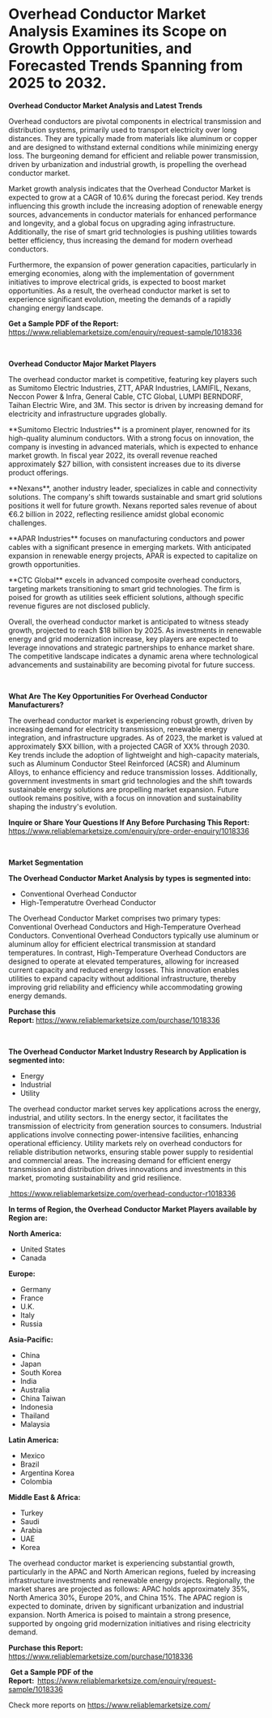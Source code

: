 <p><h1>Overhead Conductor Market Analysis Examines its Scope on Growth Opportunities, and Forecasted Trends Spanning from 2025 to 2032.</h1></p><p><strong>Overhead Conductor Market Analysis and Latest Trends</strong></p>
<p><p>Overhead conductors are pivotal components in electrical transmission and distribution systems, primarily used to transport electricity over long distances. They are typically made from materials like aluminum or copper and are designed to withstand external conditions while minimizing energy loss. The burgeoning demand for efficient and reliable power transmission, driven by urbanization and industrial growth, is propelling the overhead conductor market. </p><p>Market growth analysis indicates that the Overhead Conductor Market is expected to grow at a CAGR of 10.6% during the forecast period. Key trends influencing this growth include the increasing adoption of renewable energy sources, advancements in conductor materials for enhanced performance and longevity, and a global focus on upgrading aging infrastructure. Additionally, the rise of smart grid technologies is pushing utilities towards better efficiency, thus increasing the demand for modern overhead conductors. </p><p>Furthermore, the expansion of power generation capacities, particularly in emerging economies, along with the implementation of government initiatives to improve electrical grids, is expected to boost market opportunities. As a result, the overhead conductor market is set to experience significant evolution, meeting the demands of a rapidly changing energy landscape.</p></p>
<p><strong>Get a Sample PDF of the Report:&nbsp;</strong> <a href="https://www.reliablemarketsize.com/enquiry/request-sample/1018336?utm_campaign=3217&utm_medium=2&utm_source=Github&utm_content=ia&utm_term=21032025&utm_id=overhead-conductor">https://www.reliablemarketsize.com/enquiry/request-sample/1018336</a></p>
<p>&nbsp;</p>
<p><strong>Overhead Conductor Major Market Players</strong></p>
<p><p>The overhead conductor market is competitive, featuring key players such as Sumitomo Electric Industries, ZTT, APAR Industries, LAMIFIL, Nexans, Neccon Power & Infra, General Cable, CTC Global, LUMPI BERNDORF, Taihan Electric Wire, and 3M. This sector is driven by increasing demand for electricity and infrastructure upgrades globally.</p><p>**Sumitomo Electric Industries** is a prominent player, renowned for its high-quality aluminum conductors. With a strong focus on innovation, the company is investing in advanced materials, which is expected to enhance market growth. In fiscal year 2022, its overall revenue reached approximately $27 billion, with consistent increases due to its diverse product offerings.</p><p>**Nexans**, another industry leader, specializes in cable and connectivity solutions. The company's shift towards sustainable and smart grid solutions positions it well for future growth. Nexans reported sales revenue of about €6.2 billion in 2022, reflecting resilience amidst global economic challenges.</p><p>**APAR Industries** focuses on manufacturing conductors and power cables with a significant presence in emerging markets. With anticipated expansion in renewable energy projects, APAR is expected to capitalize on growth opportunities. </p><p>**CTC Global** excels in advanced composite overhead conductors, targeting markets transitioning to smart grid technologies. The firm is poised for growth as utilities seek efficient solutions, although specific revenue figures are not disclosed publicly.</p><p>Overall, the overhead conductor market is anticipated to witness steady growth, projected to reach $18 billion by 2025. As investments in renewable energy and grid modernization increase, key players are expected to leverage innovations and strategic partnerships to enhance market share. The competitive landscape indicates a dynamic arena where technological advancements and sustainability are becoming pivotal for future success.</p></p>
<p>&nbsp;</p>
<p><strong>What Are The Key Opportunities For Overhead Conductor Manufacturers?</strong></p>
<p><p>The overhead conductor market is experiencing robust growth, driven by increasing demand for electricity transmission, renewable energy integration, and infrastructure upgrades. As of 2023, the market is valued at approximately $XX billion, with a projected CAGR of XX% through 2030. Key trends include the adoption of lightweight and high-capacity materials, such as Aluminum Conductor Steel Reinforced (ACSR) and Aluminum Alloys, to enhance efficiency and reduce transmission losses. Additionally, government investments in smart grid technologies and the shift towards sustainable energy solutions are propelling market expansion. Future outlook remains positive, with a focus on innovation and sustainability shaping the industry's evolution.</p></p>
<p><strong>Inquire or Share Your Questions If Any Before Purchasing This Report:</strong> <a href="https://www.reliablemarketsize.com/enquiry/pre-order-enquiry/1018336?utm_campaign=3217&utm_medium=2&utm_source=Github&utm_content=ia&utm_term=21032025&utm_id=overhead-conductor">https://www.reliablemarketsize.com/enquiry/pre-order-enquiry/1018336</a></p>
<p>&nbsp;</p>
<p><strong>Market Segmentation</strong></p>
<p><strong>The Overhead Conductor Market Analysis by types is segmented into:</strong></p>
<p><ul><li>Conventional Overhead Conductor</li><li>High-Temperatutre Overhead Conductor</li></ul></p>
<p><p>The Overhead Conductor Market comprises two primary types: Conventional Overhead Conductors and High-Temperature Overhead Conductors. Conventional Overhead Conductors typically use aluminum or aluminum alloy for efficient electrical transmission at standard temperatures. In contrast, High-Temperature Overhead Conductors are designed to operate at elevated temperatures, allowing for increased current capacity and reduced energy losses. This innovation enables utilities to expand capacity without additional infrastructure, thereby improving grid reliability and efficiency while accommodating growing energy demands.</p></p>
<p><strong>Purchase this Report:&nbsp;</strong><a href="https://www.reliablemarketsize.com/purchase/1018336?utm_campaign=3217&utm_medium=2&utm_source=Github&utm_content=ia&utm_term=21032025&utm_id=overhead-conductor">https://www.reliablemarketsize.com/purchase/1018336</a></p>
<p>&nbsp;</p>
<p><strong>The Overhead Conductor Market Industry Research by Application is segmented into:</strong></p>
<p><ul><li>Energy</li><li>Industrial</li><li>Utility</li></ul></p>
<p><p>The overhead conductor market serves key applications across the energy, industrial, and utility sectors. In the energy sector, it facilitates the transmission of electricity from generation sources to consumers. Industrial applications involve connecting power-intensive facilities, enhancing operational efficiency. Utility markets rely on overhead conductors for reliable distribution networks, ensuring stable power supply to residential and commercial areas. The increasing demand for efficient energy transmission and distribution drives innovations and investments in this market, promoting sustainability and grid resilience.</p></p>
<p><a href="https://www.reliablemarketsize.com/overhead-conductor-r1018336?utm_campaign=3217&utm_medium=2&utm_source=Github&utm_content=ia&utm_term=21032025&utm_id=overhead-conductor">&nbsp;https://www.reliablemarketsize.com/overhead-conductor-r1018336</a></p>
<p><strong>In terms of Region, the Overhead Conductor Market Players available by Region are:</strong></p>
<p>
    <p> <strong> North America: </strong>
        <ul>
            <li>United States</li>
            <li>Canada</li>
        </ul>
        </p> 
    <p> <strong> Europe: </strong>
        <ul>
            <li>Germany</li>
            <li>France</li>
            <li>U.K.</li>
            <li>Italy</li>
            <li>Russia</li>
        </ul>
        </p> 
    <p> <strong> Asia-Pacific: </strong>
        <ul>
            <li>China</li>
            <li>Japan</li>
            <li>South Korea</li>
            <li>India</li>
            <li>Australia</li>
            <li>China Taiwan</li>
            <li>Indonesia</li>
            <li>Thailand</li>
            <li>Malaysia</li>
        </ul>
        </p> 
    <p> <strong> Latin America: </strong>
        <ul>
            <li>Mexico</li>
            <li>Brazil</li>
            <li>Argentina Korea</li>
            <li>Colombia</li>
        </ul>
        </p> 
    <p> <strong> Middle East & Africa: </strong>
        <ul>
            <li>Turkey</li>
            <li>Saudi</li>
            <li>Arabia</li>
            <li>UAE</li>
            <li>Korea</li>
        </ul>
    </p>
    </p>
<p><p>The overhead conductor market is experiencing substantial growth, particularly in the APAC and North American regions, fueled by increasing infrastructure investments and renewable energy projects. Regionally, the market shares are projected as follows: APAC holds approximately 35%, North America 30%, Europe 20%, and China 15%. The APAC region is expected to dominate, driven by significant urbanization and industrial expansion. North America is poised to maintain a strong presence, supported by ongoing grid modernization initiatives and rising electricity demand.</p></p>
<p><strong>Purchase this Report: </strong><a href="https://www.reliablemarketsize.com/purchase/1018336?utm_campaign=3217&utm_medium=2&utm_source=Github&utm_content=ia&utm_term=21032025&utm_id=overhead-conductor">https://www.reliablemarketsize.com/purchase/1018336</a></p>
<p>&nbsp;<strong>Get a Sample PDF of the Report:&nbsp;&nbsp;</strong><a href="https://www.reliablemarketsize.com/enquiry/request-sample/1018336?utm_campaign=3217&utm_medium=2&utm_source=Github&utm_content=ia&utm_term=21032025&utm_id=overhead-conductor">https://www.reliablemarketsize.com/enquiry/request-sample/1018336</a></p>
<p><strong></strong></p>
<p>Check more reports on <a href="https://www.reliablemarketsize.com/?utm_campaign=3217&utm_medium=2&utm_source=Github&utm_content=ia&utm_term=21032025&utm_id=overhead-conductor">https://www.reliablemarketsize.com/</a></p>